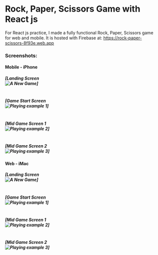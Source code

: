 # Rock, Paper, Scissors Game with React js

For React js practice, I made a fully functional Rock, Paper, Scissors game for web and mobile. It is hosted with Firebase at: https://rock-paper-scissors-8f93e.web.app

### Screenshots:

#### Mobile - iPhone

##### [Landing Screen<br />![A New Game](https://i.imgur.com/XyxjsAM.png)]

##### <br />[Game Start Screen<br />![Playing example 1](https://i.imgur.com/OjNt4kB.png)]

##### <br />[Mid Game Screen 1<br />![Playing example 2](https://i.imgur.com/i9Nt68h.png)]

##### <br />[Mid Game Screen 2<br />![Playing example 3](https://i.imgur.com/wBNcAVT.png)]

#### Web - iMac

##### [Landing Screen<br />![A New Game](https://i.imgur.com/CjJjJKC.png)]

##### <br />[Game Start Screen<br />![Playing example 1](https://i.imgur.com/EUgkzln.png)]

##### <br />[Mid Game Screen 1<br />![Playing example 2](https://i.imgur.com/172kEkg.png)]

##### <br />[Mid Game Screen 2<br />![Playing example 3](https://i.imgur.com/09aSOiU.png)]
